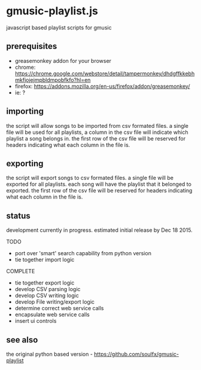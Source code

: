 gmusic-playlist.js
===============

javascript based playlist scripts for gmusic

## prerequisites

- greasemonkey addon for your browser
 - chrome: https://chrome.google.com/webstore/detail/tampermonkey/dhdgffkkebhmkfjojejmpbldmpobfkfo?hl=en
 - firefox: https://addons.mozilla.org/en-us/firefox/addon/greasemonkey/
 - ie: ?

## importing

the script will allow songs to be imported from csv formated files. a single
file will be used for all playlists, a column in the csv file will indicate
which playlist a song belongs in. the first row of the csv file will be
reserved for headers indicating what each column in the file is.

## exporting

the script will export songs to csv formated files. a single file will be
exported for all playlists. each song will have the playlist that it belonged
to exported. the first row of the csv file will be reserved for headers
indicating what each column in the file is.

## status

development currently in progress. estimated initial release by Dec 18 2015.

TODO

- port over 'smart' search capability from python version
- tie together import logic

COMPLETE

- tie together export logic
- develop CSV parsing logic
- develop CSV writing logic
- develop File writing/export logic
- determine correct web service calls
- encapsulate web service calls
- insert ui controls

## see also

the original python based version - https://github.com/soulfx/gmusic-playlist
